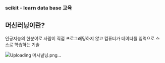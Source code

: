 ### scikit - learn data base 교육

## 머신러닝이란?
인공지능의 한분야로 사람이 직접 프로그래밍하지 않고 컴퓨터가 데이터를 입력으로 스스로 학습하는 기술

![Uploading 머시널닝.png…]()

